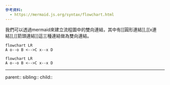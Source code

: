 ```yaml
---
參考資料:
  - https://mermaid.js.org/syntax/flowchart.html
---
```

我們可以透過mermaid來建立流程圖中的雙向連結，其中有[[圓形連結]],[[x連結]],[[箭頭連結]]這三種連結做為雙向連結。
```Mermaid
flowchart LR
A o--o B <-->C x--x D
```
```mermaid
flowchart LR
A o--o B <-->C x--x D
```

- - -
parent::
sibling::
child::